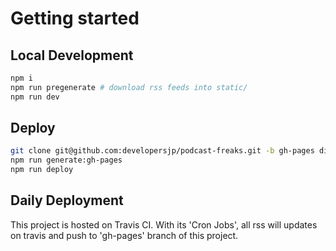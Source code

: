 # Getting started

## Local Development

```sh
npm i
npm run pregenerate # download rss feeds into static/
npm run dev
```

## Deploy

```sh
git clone git@github.com:developersjp/podcast-freaks.git -b gh-pages dist
npm run generate:gh-pages
npm run deploy
```

## Daily Deployment

This project is hosted on Travis CI. With its 'Cron Jobs', all rss will updates on travis and push to 'gh-pages' branch of this project.